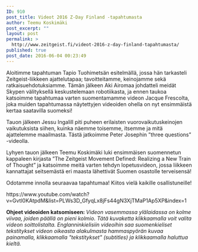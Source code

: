 ```yaml
---
ID: 910
post_title: Videot 2016 Z-Day Finland -tapahtumasta
author: Teemu Koskimäki
post_excerpt: ""
layout: post
permalink: >
  http://www.zeitgeist.fi/videot-2016-z-day-finland-tapahtumasta/
published: true
post_date: 2016-06-04 00:23:49
---
```

Aloitimme tapahtuman Tapio Tuohimetsän esitelmällä, jossa hän tarkasteli Zeitgeist-liikkeen ajattelutapaa; tavoitteitamme, keinojamme sekä ratkaisuehdotuksiamme. Tämän jälkeen Aki Airomaa johdatteli meidät Skypen välityksellä keskustelemaan robotiikasta, ja ennen taukoa katsoimme tapahtumaa varten suomentamamme videon Jacque Frescolta, joka muiden tapahtumassa näytettyjen videoiden ohella on nyt ensimmäistä kertaa saata<span class="text_exposed_show">villa suomeksi! </span>
<div class="text_exposed_show">

Tauon jälkeen Jessu Ingalill piti puheen erilaisten vuorovaikutuskeinojen vaikutuksista siihen, kuinka näemme toisemme, itsemme ja mitä ajattelemme maailmasta. Tästä jatkoimme Peter Josephin ”three questions” -videolla.

Lyhyen tauon jälkeen Teemu Koskimäki luki ensimmäisen suomennetun kappaleen kirjasta ”The Zeitgeist Movement Defined: Realizing a New Train of Thought” ja katsoimme meitä varten tehdyn lopetusvideon, jossa liikkeen kannattajat seitsemästä eri maasta lähettivät Suomen osastolle terveisensä!

Odotamme innolla seuraavaa tapahtumaa! Kiitos vielä kaikille osallistuneille!

</div>
https://www.youtube.com/watch?v=Gvtl0KAtpdM&list=PLWs3D_GfyqLx8jFs44gN3XjTMaP1Ap5XP&index=1

<strong>Ohjeet videoiden katsomiseen: </strong>
<em>Videon vasemmassa ylälaidassa on kolme viivaa, joiden päällä on pieni kolmio. Tätä kuvaketta klikkaamalla voit valita videon soittolistalta. Englanninkielisiin videoihin saa suomenkieliset tekstitykset videon oikeasta alakulmasta hammaspyörän kuvaa painamalla, klikkaamalla "tekstitykset" (subtitles) ja klikkaamalla haluttua kieltä.</em>

&nbsp;